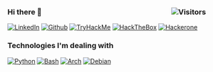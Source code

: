 ### Hi there 👋 &nbsp;&nbsp;&nbsp;&nbsp;&nbsp;&nbsp;&nbsp;&nbsp;&nbsp;&nbsp;&nbsp;&nbsp;&nbsp;&nbsp;&nbsp;&nbsp;&nbsp;&nbsp;&nbsp;&nbsp;&nbsp;&nbsp;&nbsp;&nbsp;&nbsp;&nbsp;&nbsp;&nbsp;&nbsp;&nbsp;&nbsp;&nbsp;&nbsp;&nbsp;&nbsp;&nbsp;&nbsp;&nbsp;&nbsp;&nbsp;&nbsp;&nbsp;&nbsp;&nbsp;&nbsp;&nbsp;&nbsp;&nbsp;&nbsp;&nbsp;&nbsp;&nbsp;&nbsp;&nbsp;&nbsp;&nbsp;&nbsp;&nbsp;&nbsp;&nbsp;&nbsp;&nbsp;&nbsp;&nbsp;&nbsp;&nbsp;&nbsp;&nbsp;&nbsp;&nbsp;&nbsp;&nbsp;&nbsp;&nbsp;![Visitors](https://visitor-badge.laobi.icu/badge?page_id=mood404.mood404)

[![LinkedIn](https://img.shields.io/badge/_Rodney%20Camilo-0A66C2.svg?style=flat&logo=linkedin&logoColor=white)](https://www.linkedin.com/in/rodneycamilo/)
[![Github](https://img.shields.io/badge/_Rodney[mood404]-181717.svg?style=flat&logo=github&logoColor=white&link=https://github.com/mood404/)](https://github.com/mood404/)
[![TryHackMe](https://img.shields.io/badge/_TryHackMe%20Profile-494649.svg?style=flat&logo=tryhackme&logoColor=white)](https://tryhackme.com/p/c4mil0)
[![HackTheBox](https://img.shields.io/badge/_Rodney-9FEF00.svg?style=flat&logo=hackthebox&logoColor=white&link=https://app.hackthebox.eu/profile/)](https://app.hackthebox.eu/profile/)
[![Hackerone](https://img.shields.io/badge/_Rodney-494649.svg?style=flat&logo=hackerone&logoColor=white&link=https://hackerone.com/Rodney?type=user)](https://hackerone.com/Rodney?type=user)


### Technologies I'm dealing with

[![Python](https://img.shields.io/badge/_python-3776AB.svg?style=for-the-badge&logo=python&labelColor=black)](#)
[![Bash](https://img.shields.io/badge/_bash-4EAA25.svg?style=for-the-badge&logo=gnubash&labelColor=black)](#)
[![Arch](https://img.shields.io/badge/_arch-3776AB.svg?style=for-the-badge&logo=archlinux&labelColor=black)](#)
[![Debian](https://img.shields.io/badge/_debian-A81D33.svg?style=for-the-badge&logo=debian&labelColor=black&logoColor=A81D33)](#)


